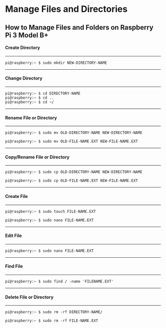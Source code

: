 # Manage Files and Directories

## How to Manage Files and Folders on Raspberry Pi 3 Model B+

#### Create Directory
---
```console
pi@raspberry:~ $ sudo mkdir NEW-DIRECTORY-NAME
```

---
#### Change Directory
---
```console
pi@raspberry:~ $ cd DIRECTORY-NAME
pi@raspberry:~ $ cd ..
pi@raspberry:~ $ cd ~/
```

---
#### Rename File or Directory
---
```console
pi@raspberry:~ $ sudo mv OLD-DIRECTORY-NAME NEW-DIRECTORY-NAME
```
```console
pi@raspberry:~ $ sudo mv OLD-FILE-NAME.EXT NEW-FILE-NAME.EXT
```

---
#### Copy/Rename File or Directory
---
```console
pi@raspberry:~ $ sudo cp OLD-DIRECTORY-NAME NEW-DIRECTORY-NAME
```
```console
pi@raspberry:~ $ sudo cp OLD-FILE-NAME.EXT NEW-FILE-NAME.EXT
```

---
#### Create File
---
```console
pi@raspberry:~ $ sudo touch FILE-NAME.EXT
```
```console
pi@raspberry:~ $ sudo nano FILE-NAME.EXT
```

---
#### Edit File
---
```console
pi@raspberry:~ $ sudo nano FILE-NAME.EXT
```

---
#### Find File
---
```console
pi@raspberry:~ $ sudo find / -name 'FILENAME.EXT'
```

---
#### Delete File or Directory
---
```console
pi@raspberry:~ $ sudo rm -rf DIRECTORY-NAME/
```
```console
pi@raspberry:~ $ sudo rm -rf FILE-NAME.EXT
```
